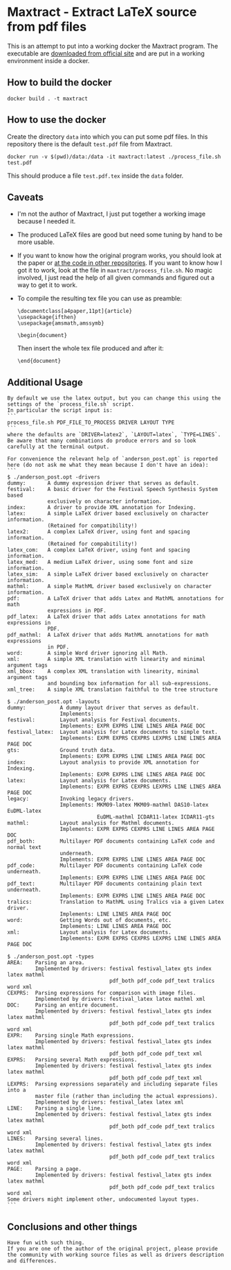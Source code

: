 # Maxtract - Extract LaTeX source from pdf files
This is an attempt to put into a working docker the Maxtract program.
The executable are [downloaded from official site](http://www.cs.bham.ac.uk/research/groupings/reasoning/sdag/maxtract_lin32.tgz) and are put in a working environment inside a docker.

## How to build the docker
```
docker build . -t maxtract
```

## How to use the docker
Create the directory `data` into which you can put some pdf files.
In this repository there is the default `test.pdf` file from Maxtract.
```
docker run -v $(pwd)/data:/data -it maxtract:latest ./process_file.sh test.pdf
```

This should produce a file `test.pdf.tex` inside the `data` folder.

## Caveats

- I'm not the author of Maxtract, I just put together a working image because I needed it.

- The produced LaTeX files are good but need some tuning by hand to be more usable.

- If you want to know how the original program works, you should look at the paper or [at the code in other repositories](https://github.com/zorkow/MaxTract).
  If you want to know how I got it to work, look at the file in `maxtract/process_file.sh`.
  No magic involved, I just read the help of all given commands and figured out a way to get it to work.

- To compile the resulting tex file you can use as preamble:
  ```
  \documentclass[a4paper,11pt]{article}
  \usepackage{ifthen}
  \usepackage{amsmath,amssymb}
  
  \begin{document}
  ```
  Then insert the whole tex file produced and after it:
  ```
  \end{document}
  ```

## Additional Usage
	By default we use the latex output, but you can change this using the settings of the `process_file.sh` script.
	In particular the script input is:
	```
	process_file.sh PDF_FILE_TO_PROCESS DRIVER LAYOUT TYPE
	```
	where the defaults are `DRIVER=latex2`, `LAYOUT=latex`, `TYPE=LINES`.
	Be aware that many combinations do produce errors and so look carefully at the terminal output.

	For convenience the relevant help of `anderson_post.opt` is reported here (do not ask me what they mean because I don't have an idea):
	```
	$ ./anderson_post.opt -drivers
    dummy:       A dummy expression driver that serves as default. 
    festival:    A basic driver for the Festival Speech Synthesis System based
                 exclusively on character information. 
    index:       A driver to provide XML annotation for Indexing. 
    latex:       A simple LaTeX driver based exclusively on character information.
                 (Retained for compatibility!) 
    latex2:      A complex LaTeX driver, using font and spacing information.
                 (Retained for compabitility!) 
    latex_com:   A complex LaTeX driver, using font and spacing information. 
    latex_med:   A medium LaTeX driver, using some font and size information. 
    latex_sim:   A simple LaTeX driver based exclusively on character information. 
    mathml:      A simple MathML driver based exclusively on character information. 
    pdf:         A LaTeX driver that adds Latex and MathML annotations for math
                 expressions in PDF. 
    pdf_latex:   A LaTeX driver that adds Latex annotations for math expressions in
                 PDF. 
    pdf_mathml:  A LaTeX driver that adds MathML annotations for math expressions
                 in PDF. 
    word:        A simple Word driver ignoring all Math. 
    xml:         A simple XML translation with linearity and minimal argument tags 
    xml_bbox:    A complex XML translation with linearity, minimal argument tags
                 and bounding box information for all sub-expressions. 
    xml_tree:    A simple XML translation faithful to the tree structure 

	$ ./anderson_post.opt -layouts
    dummy:           A dummy layout driver that serves as default. 
                     Implements: 
    festival:        Layout analysis for Festival documents. 
                     Implements: EXPR EXPRS LINE LINES AREA PAGE DOC 
    festival_latex:  Layout analysis for Latex documents to simple text. 
                     Implements: EXPR EXPRS CEXPRS LEXPRS LINE LINES AREA PAGE DOC 
    gts:             Ground truth data. 
                     Implements: EXPR EXPRS LINE LINES AREA PAGE DOC 
    index:           Layout analysis to provide XML annotation for Indexing. 
                     Implements: EXPR EXPRS LINE LINES AREA PAGE DOC 
    latex:           Layout analysis for Latex documents. 
                     Implements: EXPR EXPRS CEXPRS LEXPRS LINE LINES AREA PAGE DOC 
    legacy:          Invoking legacy drivers. 
                     Implements: MKM09-latex MKM09-mathml DAS10-latex EuDML-latex
                                 EuDML-mathml ICDAR11-latex ICDAR11-gts 
    mathml:          Layout analysis for Mathml documents. 
                     Implements: EXPR EXPRS CEXPRS LINE LINES AREA PAGE DOC 
    pdf_both:        Multilayer PDF documents containing LaTeX code and normal text
                     underneath. 
                     Implements: EXPR EXPRS LINE LINES AREA PAGE DOC 
    pdf_code:        Multilayer PDF documents containing LaTeX code underneath. 
                     Implements: EXPR EXPRS LINE LINES AREA PAGE DOC 
    pdf_text:        Multilayer PDF documents containing plain text underneath. 
                     Implements: EXPR EXPRS LINE LINES AREA PAGE DOC 
    tralics:         Translation to MathML using Tralics via a given Latex driver. 
                     Implements: LINE LINES AREA PAGE DOC 
    word:            Getting Words out of documents, etc. 
                     Implements: LINE LINES AREA PAGE DOC 
    xml:             Layout analysis for Latex documents. 
                     Implements: EXPR EXPRS CEXPRS LEXPRS LINE LINES AREA PAGE DOC 

	$ ./anderson_post.opt -types
    AREA:    Parsing an area. 
             Implemented by drivers: festival festival_latex gts index latex mathml
                                     pdf_both pdf_code pdf_text tralics word xml 
    CEXPRS:  Parsing expressions for comparison with image files. 
             Implemented by drivers: festival_latex latex mathml xml 
    DOC:     Parsing an entire document. 
             Implemented by drivers: festival festival_latex gts index latex mathml
                                     pdf_both pdf_code pdf_text tralics word xml 
    EXPR:    Parsing single Math expressions. 
             Implemented by drivers: festival festival_latex gts index latex mathml
                                     pdf_both pdf_code pdf_text xml 
    EXPRS:   Parsing several Math expressions. 
             Implemented by drivers: festival festival_latex gts index latex mathml
                                     pdf_both pdf_code pdf_text xml 
    LEXPRS:  Parsing expressions separately and including separate files into a
             master file (rather than including the actual expressions). 
             Implemented by drivers: festival_latex latex xml 
    LINE:    Parsing a single line. 
             Implemented by drivers: festival festival_latex gts index latex mathml
                                     pdf_both pdf_code pdf_text tralics word xml 
    LINES:   Parsing several lines. 
             Implemented by drivers: festival festival_latex gts index latex mathml
                                     pdf_both pdf_code pdf_text tralics word xml 
    PAGE:    Parsing a page. 
             Implemented by drivers: festival festival_latex gts index latex mathml
                                     pdf_both pdf_code pdf_text tralics word xml 
    Some drivers might implement other, undocumented layout types.
	```

## Conclusions and other things
	Have fun with such thing.
	If you are one of the author of the original project, please provide the community with working source files as well as drivers description and differences.
